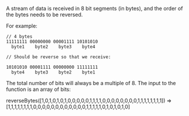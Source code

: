 A stream of data is received in 8 bit segments (in bytes), and the order of the bytes needs to be reversed.

For example:
```
// 4 bytes
11111111 00000000 00001111 10101010
  byte1    byte2    byte3    byte4
 
// Should be reverse so that we receive:  

10101010 00001111 00000000 11111111
  byte4    byte3    byte2    byte1
```

The total number of bits will always be a multiple of 8. The input to the function is an array of bits:

reverseBytes([1,0,1,0,1,0,1,0,0,0,0,0,1,1,1,1,0,0,0,0,0,0,0,0,1,1,1,1,1,1,1,1]) => [1,1,1,1,1,1,1,1,0,0,0,0,0,0,0,0,0,0,0,0,1,1,1,1,1,0,1,0,1,0,1,0]
